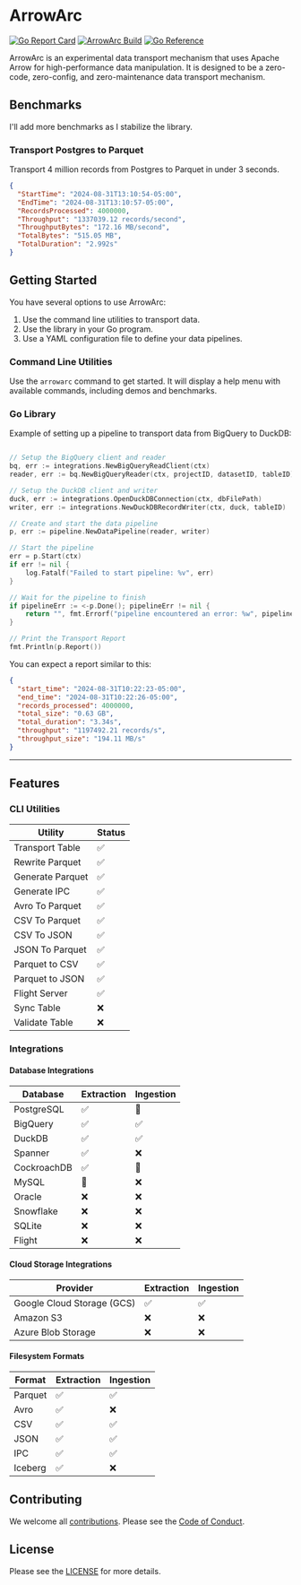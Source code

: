 # ArrowArc

[![Go Report Card](https://goreportcard.com/badge/github.com/arrowarc/arrowarc)](https://goreportcard.com/report/github.com/arrowarc/arrowarc) [![ArrowArc Build](https://github.com/arrowarc/arrowarc/actions/workflows/ci.yml/badge.svg)](https://github.com/arrowarc/arrowarc/actions/workflows/ci.yml) [![Go Reference](https://pkg.go.dev/badge/github.com/arrowarc/arrowarc@v0.1.0.svg)](https://pkg.go.dev/github.com/arrowarc/arrowarc@v0.1.0)

ArrowArc is an experimental data transport mechanism that uses Apache Arrow for high-performance data manipulation. It is designed to be a zero-code, zero-config, and zero-maintenance data transport mechanism.

## Benchmarks

I'll add more benchmarks as I stabilize the library.

### Transport Postgres to Parquet

Transport 4 million records from Postgres to Parquet in under 3 seconds.

```json
{
  "StartTime": "2024-08-31T13:10:54-05:00",
  "EndTime": "2024-08-31T13:10:57-05:00",
  "RecordsProcessed": 4000000,
  "Throughput": "1337039.12 records/second",
  "ThroughputBytes": "172.16 MB/second",
  "TotalBytes": "515.05 MB",
  "TotalDuration": "2.992s"
}
```

## Getting Started

You have several options to use ArrowArc:

1. Use the command line utilities to transport data.
2. Use the library in your Go program.
3. Use a YAML configuration file to define your data pipelines.

### Command Line Utilities

Use the `arrowarc` command to get started. It will display a help menu with available commands, including demos and benchmarks.

### Go Library

Example of setting up a pipeline to transport data from BigQuery to DuckDB:

```go

// Setup the BigQuery client and reader
bq, err := integrations.NewBigQueryReadClient(ctx)
reader, err := bq.NewBigQueryReader(ctx, projectID, datasetID, tableID)

// Setup the DuckDB client and writer
duck, err := integrations.OpenDuckDBConnection(ctx, dbFilePath)
writer, err := integrations.NewDuckDBRecordWriter(ctx, duck, tableID)

// Create and start the data pipeline
p, err := pipeline.NewDataPipeline(reader, writer)

// Start the pipeline
err = p.Start(ctx)
if err != nil {
    log.Fatalf("Failed to start pipeline: %v", err)
}

// Wait for the pipeline to finish
if pipelineErr := <-p.Done(); pipelineErr != nil {
    return "", fmt.Errorf("pipeline encountered an error: %w", pipelineErr)
}

// Print the Transport Report
fmt.Println(p.Report())

```
You can expect a report similar to this:

```json
{
  "start_time": "2024-08-31T10:22:23-05:00",
  "end_time": "2024-08-31T10:22:26-05:00",
  "records_processed": 4000000,
  "total_size": "0.63 GB",
  "total_duration": "3.34s",
  "throughput": "1197492.21 records/s",
  "throughput_size": "194.11 MB/s"
}
```

---

## Features

### CLI Utilities

| Utility             | Status |
|---------------------|--------|
| Transport Table     | ✅     |
| Rewrite Parquet     | ✅     |
| Generate Parquet    | ✅     |
| Generate IPC        | ✅     |
| Avro To Parquet     | ✅     |
| CSV To Parquet      | ✅     |
| CSV To JSON         | ✅     |
| JSON To Parquet     | ✅     |
| Parquet to CSV      | ✅     |
| Parquet to JSON     | ✅     |
| Flight Server       | ✅     |
| Sync Table          | ❌     |
| Validate Table      | ❌     |

### Integrations

#### Database Integrations

| Database    | Extraction | Ingestion |
|-------------|------------|-----------|
| PostgreSQL  | ✅         | 🚧        |
| BigQuery    | ✅         | ✅        |
| DuckDB      | ✅         | ✅        |
| Spanner     | ✅         | ❌        |
| CockroachDB | ✅         | 🚧        |
| MySQL       | 🚧         | ❌        |
| Oracle      | ❌         | ❌        |
| Snowflake   | ❌         | ❌        |
| SQLite      | ❌         | ❌        |
| Flight      | ❌         | ❌        |

#### Cloud Storage Integrations

| Provider                       | Extraction | Ingestion |
|--------------------------------|------------|-----------|
| Google Cloud Storage (GCS)     | ✅         | ✅        |
| Amazon S3                      | ❌         | ❌        |
| Azure Blob Storage             | ❌         | ❌        |

#### Filesystem Formats

| Format    | Extraction | Ingestion |
|-----------|------------|-----------|
| Parquet   | ✅         | ✅        |
| Avro      | ✅         | ❌        |
| CSV       | ✅         | ✅        |
| JSON      | ✅         | ✅        |
| IPC       | ✅         | ✅        |
| Iceberg   | ✅         | ❌        |

## Contributing

We welcome all [contributions](./CONTRIBUTING.md). Please see the [Code of Conduct](./CODE_OF_CONDUCT.md).

## License

Please see the [LICENSE](./LICENSE) for more details.
